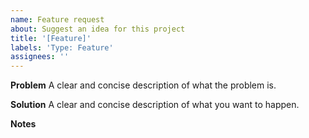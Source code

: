 ```yaml
---
name: Feature request
about: Suggest an idea for this project
title: '[Feature]'
labels: 'Type: Feature'
assignees: ''
---
```


**Problem**
A clear and concise description of what the problem is.

**Solution**
A clear and concise description of what you want to happen.

**Notes**
